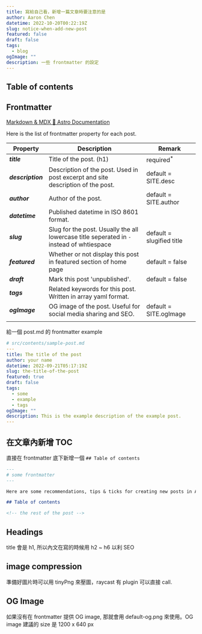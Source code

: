 ```yaml
---
title: 寫給自己看，新增一篇文章時要注意的是
author: Aaron Chen
datetime: 2022-10-20T00:22:19Z
slug: notice-when-add-new-post
featured: false
draft: false
tags:
  - blog
ogImage: ""
description: 一些 frontmatter 的設定
---
```


## Table of contents


## Frontmatter
[Markdown & MDX 🚀 Astro Documentation](https://docs.astro.build/en/guides/markdown-content/)

Here is the list of frontmatter property for each post.

| Property          | Description                                                                               | Remark                    |
| ----------------- | ----------------------------------------------------------------------------------------- | ------------------------- |
| **_title_**       | Title of the post. (h1)                                                                   | required<sup>\*</sup>     |
| **_description_** | Description of the post. Used in post excerpt and site description of the post.           | default = SITE.desc       |
| **_author_**      | Author of the post.                                                                       | default = SITE.author     |
| **_datetime_**    | Published datetime in ISO 8601 format.                                                    |                           |
| **_slug_**        | Slug for the post. Usually the all lowercase title seperated in `-` instead of whtiespace | default = slugified title |
| **_featured_**    | Whether or not display this post in featured section of home page                         | default = false           |
| **_draft_**       | Mark this post 'unpublished'.                                                             | default = false           |
| **_tags_**        | Related keywords for this post. Written in array yaml format.                             |                           |
| **_ogImage_**     | OG image of the post. Useful for social media sharing and SEO.                            | default = SITE.ogImage    |
|                   |                                                                                           |                           |

給一個 post.md 的 frontmatter example

```yaml
# src/contents/sample-post.md
---
title: The title of the post
author: your name
datetime: 2022-09-21T05:17:19Z
slug: the-title-of-the-post
featured: true
draft: false
tags:
  - some
  - example
  - tags
ogImage: ""
description: This is the example description of the example post.
---
```
## 在文章內新增 TOC

直接在 frontmatter 底下新增一個 `## Table of contents`

```md
---
# some frontmatter
---

Here are some recommendations, tips & ticks for creating new posts in AstroPaper blog theme.

## Table of contents

<!-- the rest of the post -->
```

## Headings
title 會是 h1, 所以內文在寫的時候用 h2 ~ h6 以利 SEO

## image compression
準備好圖片時可以用 tinyPng 來壓圖，raycast 有 plugin 可以直接 call.

## OG Image
如果沒有在 frontmatter 提供 OG image, 那就會用 default-og.png 來使用。OG image 建議的 size 是 1200 x 640 px

